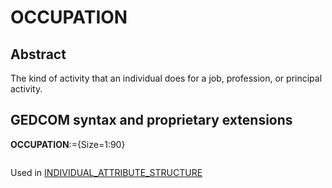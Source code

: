﻿# OCCUPATION
## Abstract
The kind of activity that an individual does for a job, profession, or principal activity.


## GEDCOM syntax and proprietary extensions

**OCCUPATION**:={Size=1:90}
<pre>
</pre>
Used in <a href=Ged.INDIVIDUAL_ATTRIBUTE_STRUCTURE.md>INDIVIDUAL_ATTRIBUTE_STRUCTURE</a><br />

